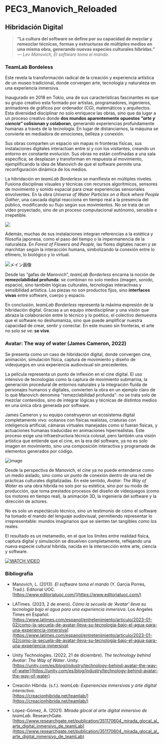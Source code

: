 # PEC3_Manovich_Reloaded

## Hibridación Digital
> **“La cultura del software se define por su capacidad de mezclar y remezclar técnicas, formas y estructuras de múltiples medios en una misma obra, generando nuevas especies culturales híbridas.”**  
— _Lev Manovich, El software toma el mando_.


### TeamLab Bordeless

Este revela la transformación radical de la creación y experiencia artística de un museo tradicional, donde corvergen arte, tecnología y naturaleza en una experiencia inmersiva. 

Inaugurado en 2018 en Tokio, una de sus características fascinantes es que su grupo creativo esta formado por artistas, programadores, ingenieros, animadores de gráficos por ordenador (CG), matemáticos y arquitectos. Esta diversidad disciplinar no solo enriquece las obras, sino que da lugar a un proceso creativo donde  **dos mundos aparentemente opuestos _"arte y ciencia"_ colisionan y colaboran**, generando experiencias profundamente humanas a través de la tecnología. En lugar de distanciarnos, la máquina se convierte en mediadora de emociones, belleza y conexión.

Sus obras comparten un espacio sin mapas ni fronteras físicas, sus instalaciones digitales interactúan entre sí y con los visitantes, creando un entorno en constante evolución. Sus obras no están confinadas a una sala específica; se desplazan y transforman en respuesta al movimiento, ejemplificando la idea de Manovich de que el software permite una reconfiguración dinámica de los medios.

La hibridación en  _teamLab Borderless_  se manifiesta en múltiples niveles. Fusiona disciplinas visuales y técnicas con recursos algorítmicos, sensores de movimiento y sonido espacial para crear experiencias sensoriales envolventes. En la obra  _Universe of Water Particles on a Rock where People Gather_, una cascada digital reacciona en tiempo real a la presencia del público, modificando su flujo según sus movimientos. No se trata de un vídeo proyectado, sino de un proceso computacional autónomo, sensible e irrepetible.

![](https://team-lab.imagewave.pictures/3wBnMQrufqJ6S9s2BbLSAn?width=3840&quality=30)

Además, muchas de sus instalaciones integran referencias a la estética y filosofía japonesa, como el paso del tiempo o la impermanencia de la naturaleza. En  _Forest of Flowers and People_, las flores digitales nacen y se marchitan según la interacción humana, simbolizando la conexión entre lo efímero, lo biológico y lo virtual.

![メイン画像](https://team-lab.imagewave.pictures/9wUmHzirmftnW9AdLgZcLG?width=3840&quality=30)

Desde las “gafas de Manovich”,  _teamLab Borderless_  encarna la noción de  **remezclabilidad profunda**: se combinan no solo medios (imagen, sonido, espacio), sino también lógicas culturales, tecnologías interactivas y sensibilidad artística. Las piezas no son productos fijos, sino  **interfaces vivas**  entre software, cuerpo y espacio.

En conclusión,  _teamLab Borderless_  representa la máxima expresión de la hibridación digital. Gracias a un equipo interdisciplinar y una visión que abraza la colaboración entre lo técnico y lo poético, el colectivo demuestra que el software no deshumaniza, sino que puede amplificar nuestra capacidad de crear, sentir y conectar. En este museo sin fronteras, el arte no solo se ve:  **se vive**.

### Avatar: The way of water (James Cameron, 2022)

Se presenta como un caso de hibridación digital, donde convergen cine, animación, simulación física, captura de movimiento y diseño de videojuegos en una experiencia audiovisual sin precedentes.

La película representa un punto de inflexión en el cine digital. El uso intensivo de tecnologías como la captura de movimiento submarina, la generación procedural de entornos naturales y la integración fluida de personajes humanos y digitales, convierten la obra en un ejemplo claro de lo que Manovich denomina "remezclabilidad profunda": no se trata solo de mezclar contenidos, sino de integrar lógicas y técnicas de distintos medios en una única obra generada por software.

James Cameron y su equipo construyeron un ecosistema digital completamente vivo: océanos con físicas realistas, criaturas con inteligencia artificial, cámaras virtuales manejadas como si fueran físicas, y actuaciones humanas traducidas en animaciones hiperrealistas. Este proceso exige una infraestructura técnica colosal, pero también una visión artística que entiende que el cine, en la era del software, ya no es solo imagen en movimiento, sino una composición interactiva y programada de elementos generados por código.

![image](https://github.com/user-attachments/assets/1f34ea7f-20a4-487e-85b3-84c42b9bc32d)

Desde la perspectiva de Manovich, el cine ya no puede entenderse como un medio aislado, sino como un punto de conexión dentro de una red de prácticas culturales digitalizadas. En este sentido,  _Avatar: The Way of Water_  es una obra híbrida no solo por su estética, sino por su modo de producción, que toma prestados procesos del diseño de videojuegos (como los motores en tiempo real), la animación 3D, la ingeniería del software y la dirección de actores. 

No es solo un espectáculo técnico, sino un testimonio de cómo el software ha tomado el mando del lenguaje audiovisual, permitiendo representar lo irrepresentable: mundos imaginarios que se sienten tan tangibles como los reales.

El resultado es un metamedio, en el que los límites entre realidad física, captura digital y simulación se disuelven completamente, reflejando una nueva especie cultural híbrida, nacida en la intersección entre arte, ciencia y software.

[![WATCH VIDEO](https://img.youtube.com/vi/cWF0AXVcBPg/hqdefault.jpg)](https://www.youtube.com/watch?v=cWF0AXVcBPg)

### Bibliografía

- Manovich, L. (2013).  _El software toma el mando_  (Y. Garcia Porres, Trad.). Editorial UOC.  
[https://www.editorialuoc.com/](https://www.editorialuoc.com/)

- LATimes. (2023, 2 de enero).  _Cómo la secuela de 'Avatar' lleva su tecnología bajo el agua para una experiencia inmersiva_. Los Angeles Times en Español.  
[https://www.latimes.com/espanol/entretenimiento/articulo/2023-01-02/como-la-secuela-de-avatar-lleva-su-tecnologia-bajo-el-agua-para-una-experiencia-inmersiva](https://www.latimes.com/espanol/entretenimiento/articulo/2023-01-02/como-la-secuela-de-avatar-lleva-su-tecnologia-bajo-el-agua-para-una-experiencia-inmersiva)

- Unity Technologies. (2022, 21 de diciembre).  _The technology behind Avatar: The Way of Water_. Unity.  
[https://unity.com/es/blog/industry/technology-behind-avatar-the-way-of-water](https://unity.com/es/blog/industry/technology-behind-avatar-the-way-of-water)

- Creación Híbrida. (s.f.).  _teamLab: Experiencias inmersivas y arte digital interactivo_.  
[https://creacionhibrida.net/teamlab/](https://creacionhibrida.net/teamlab/)

- López-Gómez, A. (2021).  _Mirada glocal al arte digital inmersivo de teamLab_. ResearchGate.  
[https://www.researchgate.net/publication/351170604_mirada_glocal_al_arte_digital_inmersivo_de_teamLab](https://www.researchgate.net/publication/351170604_mirada_glocal_al_arte_digital_inmersivo_de_teamLab)
